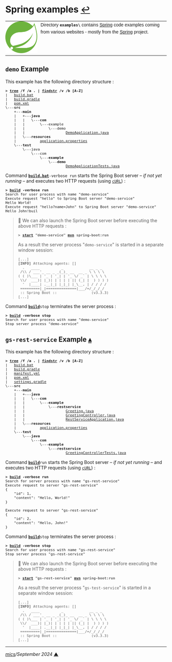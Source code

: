 # <span id="top">Spring examples</span> <span style="font-size:90%;">[↩](../README.md#top)</span>

<table style="font-family:Helvetica,Arial;line-height:1.6;">
  <tr>
  <td style="border:0;padding:0 10px 0 0;min-width:100px;"><a href="https://spring.io/"><img style="border:0;" src="../docs/images/spring-icon.svg" width="100" alt="Spring project"/></a></td>
  <td style="border:0;padding:0;vertical-align:text-top;">Directory <strong><code>examples\</code></strong> contains <a href="https://spring.io/" alt="Spring">Spring</a> code examples coming from various websites - mostly from the <a href="https://spring.io/" rel="external">Spring</a> project.</td>
  </tr>
</table>

## <span id="demo">`demo` Example</span>

This example has the following directory structure :

<pre style="font-size:80%;">
<b>&gt; <a href="https://learn.microsoft.com/en-us/windows-server/administration/windows-commands/tree" rel="external">tree</a> /f /a . | <a href="https://learn.microsoft.com/en-us/windows-server/administration/windows-commands/findstr" rel="external">findstr</a> /v /b [A-Z]</b>
|   <a href="./demo/build.bat">build.bat</a>
|   <a href="./demo/build.gradle">build.gradle</a>
|   <a href="./demo/pom.xml">pom.xml</a>
\---<b>src</b>
    +---<b>main</b>
    |   +---<b>java</b>
    |   |   \---<b>com</b>
    |   |       \---example
    |   |           \---demo
    |   |                   <a href="./demo/src/main/java/com/example/demo/DemoApplication.java">DemoApplication.java</a>
    |   \---<b>resources</b>
    |           <a href="./demo/src/main/resources/application.properties">application.properties</a>
    \---<b>test</b>
        \---java
            \---com
                \---<b>example</b>
                    \---<b>demo</b>
                            <a href="./demo/src/test/java/com/example/demo/DemoApplicationTests.java">DemoApplicationTests.java</a>
</pre>

Command [**`build.bat`**](./demo/build.bat)`-verbose run` starts the Spring Boot server &ndash; *if not yet running* &ndash; and executes two HTTP requests (using [`cURL`][curl_cli]) :

<pre style="font-size:80%;">
<b>&gt; <a href="./demo/build.bat">build</a> -verbose run</b>
Search for user process with name "demo-service"
Execute request "hello" to Spring Boot server "demo-service"
Hello World!
Execute request "hello?name=John" to Spring Boot server "demo-service"
Hello John!buil
</pre>

> **:mag_right:** We can also launch the Spring Boot server before executing the above HTTP requests :
> <pre style="font-size:80%;">
> <b>&gt; <a href="https://docs.microsoft.com/en-us/windows-server/administration/windows-commands/start">start</a> "demo-service" <a href="https://maven.apache.org/ref/current/maven-embedder/cli.html">mvn</a> spring-boot:run</b>
> </pre>
> As a result the server process "`demo-service`" is started in a separate window session:
> <pre style="font-size:80%;">
> [...]
> <b>[INFO]</b> Attaching agents: []
>   .   ____          _            __ _ _
>  /\\ / ___'_ __ _ _(_)_ __  __ _ \ \ \ \
> ( ( )\___ | '_ | '_| | '_ \/ _` | \ \ \ \
>  \\/  ___)| |_)| | | | | || (_| |  ) ) ) )
>   '  |____| .__|_| |_|_| |_\__, | / / / /
>  =========|_|==============|___/=/_/_/_/
>  :: Spring Boot ::                (v3.3.3)
> [...]
> </pre>

Command [**`build`**](./demo/build.bat)`stop` terminates the server process :
<pre style="font-size:80%;">
<b>&gt; <a href="./demo/build.bat">build</a> -verbose stop</b>
Search for user process with name "demo-service"
Stop server process "demo-service"
</pre>

## <span id="gs-rest-service">`gs-rest-service` Example<span> [**&#x25B4;**](#top)

This example has the following directory structure :

<pre style="font-size:80%;">
<b>&gt; <a href="https://learn.microsoft.com/en-us/windows-server/administration/windows-commands/tree" rel="external">tree</a> /f /a . | <a href="https://learn.microsoft.com/en-us/windows-server/administration/windows-commands/findstr" rel="external">findstr</a> /v /b [A-Z]</b>
|   <a href="./gs-rest-service/build.bat">build.bat</a>
|   <a href="./gs-rest-service/build.gradle">build.gradle</a>
|   <a href="./gs-rest-service/manifest.yml">manifest.yml</a>
|   <a href="./gs-rest-service/pom.xml">pom.xml</a>
|   <a href="./gs-rest-service/settings.gradle">settings.gradle</a>
\---<b>src</b>
    +---<b>main</b>
    |   +---<b>java</b>
    |   |   \---<b>com</b>
    |   |       \---<b>example</b>
    |   |           \---<b>restservice</b>
    |   |                   <a href="./gs-rest-service/src/main/java/com/example/restservice/Greeting.java">Greeting.java</a>
    |   |                   <a href="./gs-rest-service/src/main/java/com/example/restservice/GreetingController.java">GreetingController.java</a>
    |   |                   <a href="./gs-rest-service/src/main/java/com/example/restservice/RestServiceApplication.java">RestServiceApplication.java</a>
    |   \---<b>resources</b>
    |           <a href="./gs-rest-service/src/main/resources/application.properties">application.properties</a>
    \---<b>test</b>
        \---<b>java</b>
            \---<b>com</b>
                \---<b>example</b>
                    \---<b>restservice</b>
                            <a href="./gs-rest-service/src/test/java/com/example/restservice/GreetingControllerTests.java">GreetingControllerTests.java</a>
</pre>

Command [**`build`**](./gs-test-service/build.bat)`run` starts the Spring Boot server &ndash; *if not yet running* &ndash; and executes two HTTP requests (using [`cURL`][curl_cli]) :

<pre style="font-size:80%;">
<b>&gt; <a href="./gs-rest-service/build.bat">build</a> -verbose run</b>
Search for server process with name "gs-rest-service"
Execute request to server "gs-rest-service"
{
    "id": 1,
    "content": "Hello, World!"
}

Execute request to server "gs-rest-service"
{
    "id": 2,
    "content": "Hello, John!"
}
</pre>

Command [**`build`**](./gs-rest-service/build.bat)`stop` terminates the server process :
<pre style="font-size:80%;">
<b>&gt; <a href="./demo/build.bat">build</a> -verbose stop</b>
Search for user process with name "gs-rest-service"
Stop server process "gs-rest-service"
</pre>

> **:mag_right:** We can also launch the Spring Boot server before executing the above HTTP requests :
> <pre style="font-size:80%;">
> <b>&gt; <a href="https://docs.microsoft.com/en-us/windows-server/administration/windows-commands/start">start</a> "gs-rest-service" <a href="https://maven.apache.org/ref/current/maven-embedder/cli.html">mvn</a> spring-boot:run</b>
> </pre>
> As a result the server process "`gs-test-service`" is started in a separate window session:
> <pre style="font-size:80%;">
> [...]
> <b>[INFO]</b> Attaching agents: []
>   .   ____          _            __ _ _
>  /\\ / ___'_ __ _ _(_)_ __  __ _ \ \ \ \
> ( ( )\___ | '_ | '_| | '_ \/ _` | \ \ \ \
>  \\/  ___)| |_)| | | | | || (_| |  ) ) ) )
>   '  |____| .__|_| |_|_| |_\__, | / / / /
>  =========|_|==============|___/=/_/_/_/
>  :: Spring Boot ::                (v3.3.3)
> [...]
> </pre>

<!--
## <span id="footnotes">Footnotes</span>

<a id="footnote_01">[1]</a> ***grpcurl*** [↩](#anchor_01)

[Command line clients for gRPC - grpcurl](https://sadique.io/blog/2018/04/04/command-line-clients-for-grpc-grpcurl/), April 2018.
-->

<!--
> **:mag_right:** The following command outputs the classpath being used by <a href="https://maven.apache.org/ref/3.6.3/maven-embedder/cli.html">`mvn`</a> into the text file `classpath.txt` :
> <pre style="font-size:80%;">
> <b>&gt; <a href="https://maven.apache.org/ref/current/maven-embedder/cli.html">mvn</a> dependency:build-classpath -Dmdep.outputFile=classpath.txt</b>
> </pre>
<!-- https://stackoverflow.com/questions/16655010/in-maven-how-output-the-classpath-being-used -- >
-->

***

*[mics](https://lampwww.epfl.ch/~michelou/)/September 2024* [**&#9650;**](#top)
<span id="bottom">&nbsp;</span>

<!-- link refs -->

[curl_cli]: https://curl.se/docs/manpage.html
